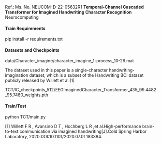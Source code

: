 Ref.: Ms. No. NEUCOM-D-22-05632R1
**Temporal-Channel Cascaded Transformer for Imagined Handwriting Character Recognition**
Neurocomputing

#### **Train Requirements**

pip install -r requirements.txt

#### **Datasets and Checkpoints**

data/Character_imagine/character_imagine_1-process_10-26.mat

The dataset used in this paper is a single-character handwriting-imagination dataset, which is a subset of the Handwriting BCI dataset publicly released by Willett et al.[1]

TCT/IC_checkpoints_512/EEGImaginedCharacter_Transformer_435_99.4482_95.7480_weights.pth

#### **Train/Test**

python TCT/main.py

[1] Willett F R , Avansino D T , Hochberg L R ,et al.High-performance brain-to-text communication via imagined handwriting[J].Cold Spring Harbor Laboratory, 2020.DOI:10.1101/2020.07.01.183384.
